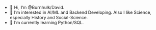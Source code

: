 - 👋 Hi, I’m @Burnhulk/David.
- 👀 I’m interested in AI/ML and Backend Developing. Also I like Science, especially History and Social-Science.
- 🌱 I’m currently learning Python/SQL.



